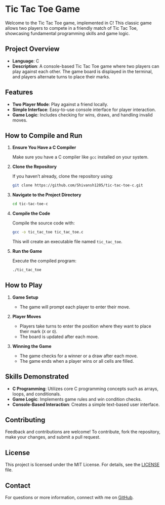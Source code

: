 # Tic Tac Toe Game

Welcome to the Tic Tac Toe game, implemented in C! This classic game allows two players to compete in a friendly match of Tic Tac Toe, showcasing fundamental programming skills and game logic.

## Project Overview

- **Language**: C
- **Description**: A console-based Tic Tac Toe game where two players can play against each other. The game board is displayed in the terminal, and players alternate turns to place their marks.

## Features

- **Two Player Mode**: Play against a friend locally.
- **Simple Interface**: Easy-to-use console interface for player interaction.
- **Game Logic**: Includes checking for wins, draws, and handling invalid moves.

## How to Compile and Run

1. **Ensure You Have a C Compiler**

   Make sure you have a C compiler like `gcc` installed on your system.

2. **Clone the Repository**

   If you haven’t already, clone the repository using:

   ```bash
   git clone https://github.com/Shivansh1205/tic-tac-toe-c.git
   ```

3. **Navigate to the Project Directory**

   ```bash
   cd tic-tac-toe-c
   ```

4. **Compile the Code**

   Compile the source code with:

   ```bash
   gcc -o tic_tac_toe tic_tac_toe.c
   ```

   This will create an executable file named `tic_tac_toe`.

5. **Run the Game**

   Execute the compiled program:

   ```bash
   ./tic_tac_toe
   ```

## How to Play

1. **Game Setup**

   - The game will prompt each player to enter their move.

2. **Player Moves**

   - Players take turns to enter the position where they want to place their mark (`X` or `O`).
   - The board is updated after each move.

3. **Winning the Game**

   - The game checks for a winner or a draw after each move.
   - The game ends when a player wins or all cells are filled.

## Skills Demonstrated

- **C Programming**: Utilizes core C programming concepts such as arrays, loops, and conditionals.
- **Game Logic**: Implements game rules and win condition checks.
- **Console-Based Interaction**: Creates a simple text-based user interface.

## Contributing

Feedback and contributions are welcome! To contribute, fork the repository, make your changes, and submit a pull request.

## License

This project is licensed under the MIT License. For details, see the [LICENSE](LICENSE) file.

## Contact

For questions or more information, connect with me on [GitHub](https://github.com/Shivansh1205).
